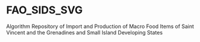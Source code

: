 # FAO_SIDS_SVG
Algorithm Repository of Import and Production of Macro Food Items of Saint Vincent and the Grenadines and Small Island Developing States
